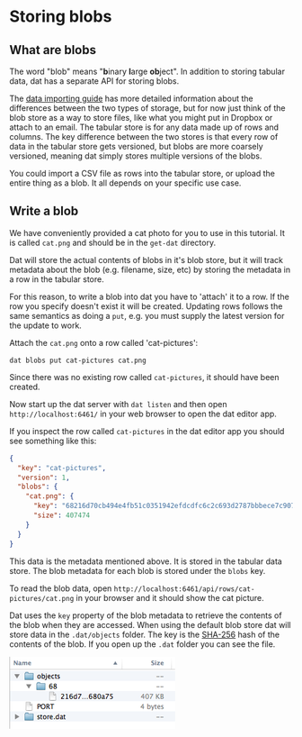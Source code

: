 # Storing blobs

## What are blobs

The word "blob" means "**b**inary **l**arge **ob**ject". In addition to storing tabular data, dat has a separate API for storing blobs. 

The [data importing guide](https://github.com/maxogden/dat/blob/master/docs/importing.md) has more detailed information about the differences between the two types of storage, but for now just think of the blob store as a way to store files, like what you might put in Dropbox or attach to an email. The tabular store is for any data made up of rows and columns. The key difference between the two stores is that every row of data in the tabular store gets versioned, but blobs are more coarsely versioned, meaning dat simply stores multiple versions of the blobs.

You could import a CSV file as rows into the tabular store, or upload the entire thing as a blob. It all depends on your specific use case.

## Write a blob

We have conveniently provided a cat photo for you to use in this tutorial. It is called `cat.png` and should be in the `get-dat` directory.

Dat will store the actual contents of blobs in it's blob store, but it will track metadata about the blob (e.g. filename, size, etc) by storing the metadata in a row in the tabular store.

For this reason, to write a blob into dat you have to 'attach' it to a row. If the row you specify doesn't exist it will be created. Updating rows follows the same semantics as doing a `put`, e.g. you must supply the latest version for the update to work.

Attach the `cat.png` onto a row called 'cat-pictures':

```
dat blobs put cat-pictures cat.png
```

Since there was no existing row called `cat-pictures`, it should have been created.

Now start up the dat server with `dat listen` and then open `http://localhost:6461/` in your web browser to open the dat editor app.

If you inspect the row called `cat-pictures` in the dat editor app you should see something like this:

```JSON
{
  "key": "cat-pictures",
  "version": 1,
  "blobs": {
    "cat.png": {
      "key": "68216d70cb494e4fb51c0351942efdcdfc6c2c693d2787bbbece7c907e680a75",
      "size": 407474
    }
  }
}
```

This data is the metadata mentioned above. It is stored in the tabular data store. The blob metadata for each blob is stored under the `blobs` key.

To read the blob data, open `http://localhost:6461/api/rows/cat-pictures/cat.png` in your browser and it should show the cat picture.

Dat uses the `key` property of the blob metadata to retrieve the contents of the blob when they are accessed. When using the default blob store dat will store data in the `.dat/objects` folder. The key is the [SHA-256](http://en.wikipedia.org/wiki/SHA-2) hash of the contents of the blob. If you open up the `.dat` folder you can see the file.

![dat-directory](dat-directory.png)
